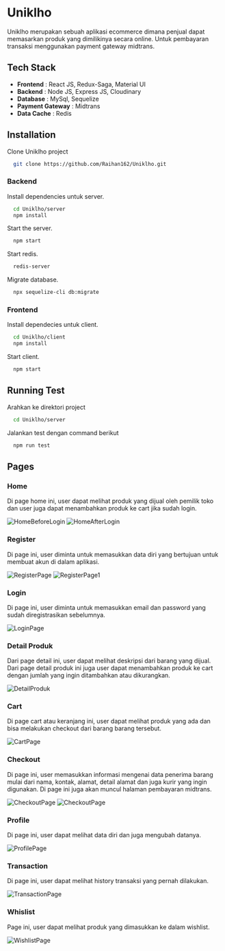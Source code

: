 # Uniklho

Uniklho merupakan sebuah aplikasi ecommerce dimana penjual dapat memasarkan produk yang dimilikinya secara online. Untuk pembayaran transaksi menggunakan payment gateway midtrans.

## Tech Stack
- **Frontend** : React JS, Redux-Saga, Material UI
- **Backend** : Node JS, Express JS, Cloudinary
- **Database** : MySql, Sequelize
- **Payment Gateway** : Midtrans
- **Data Cache** : Redis

## Installation
Clone Uniklho project
```bash
  git clone https://github.com/Raihan162/Uniklho.git
```

### Backend

Install dependencies untuk server.
```bash
  cd Uniklho/server
  npm install
```

Start the server.
```bash
  npm start
```

Start redis.
```bash
  redis-server
```

Migrate database.
```bash
  npx sequelize-cli db:migrate
```

### Frontend

Install dependecies untuk client.
```bash
  cd Uniklho/client
  npm install
```

Start client.
```bash
  npm start
```

## Running Test
Arahkan ke direktori project
```bash
  cd Uniklho/server
```

Jalankan test dengan command berikut
```bash
  npm run test
```

## Pages
### Home
Di page home ini, user dapat melihat produk yang dijual oleh pemilik toko dan user juga dapat menambahkan produk ke cart jika sudah login.

![HomeBeforeLogin](https://res.cloudinary.com/drtqkpwng/image/upload/v1709607471/Readme/ocqgx5quxnhzgzdmjxfi.png)
![HomeAfterLogin](https://res.cloudinary.com/drtqkpwng/image/upload/v1709607473/Readme/th8zr9uweepkjciliofb.png)

### Register
Di page ini, user diminta untuk memasukkan data diri yang bertujuan untuk membuat akun di dalam aplikasi.

![RegisterPage](https://res.cloudinary.com/drtqkpwng/image/upload/v1709607471/Readme/vt0qknkqc4ppfqyxb3rv.png)
![RegisterPage1](https://res.cloudinary.com/drtqkpwng/image/upload/v1709607473/Readme/fruuax5lnwuqkypk3hcz.png)

### Login
Di page ini, user diminta untuk memasukkan email dan password yang sudah diregistrasikan sebelumnya.

![LoginPage](https://res.cloudinary.com/drtqkpwng/image/upload/v1709607472/Readme/kg0k0ztjwe3qayrcph1f.png)

### Detail Produk
Dari page detail ini, user dapat melihat deskripsi dari barang yang dijual. Dari page detail produk ini juga user dapat menambahkan produk ke cart dengan jumlah yang ingin ditambahkan atau dikurangkan.

![DetailProduk](https://res.cloudinary.com/drtqkpwng/image/upload/v1709607469/Readme/rnvsww9as4bd388mze5h.png)

### Cart
Di page cart atau keranjang ini, user dapat melihat produk yang ada dan bisa melakukan checkout dari barang barang tersebut.

![CartPage](https://res.cloudinary.com/drtqkpwng/image/upload/v1709607472/Readme/hwf4mpnq5a4ozzw694w1.png)

### Checkout
Di page ini, user memasukkan informasi mengenai data penerima barang mulai dari nama, kontak, alamat, detail alamat dan juga kurir yang ingin digunakan. Di page ini juga akan muncul halaman pembayaran midtrans.

![CheckoutPage](https://res.cloudinary.com/drtqkpwng/image/upload/v1709608236/Readme/rlloyrxt4swzehvkc6m5.png)
![CheckoutPage](https://res.cloudinary.com/drtqkpwng/image/upload/v1709608437/Readme/nakmtssnu7475bcy9jsl.png)

### Profile
Di page ini, user dapat melihat data diri dan juga mengubah datanya.

![ProfilePage](https://res.cloudinary.com/drtqkpwng/image/upload/v1709607469/Readme/srj4x3w77nhtcys212rq.png)

### Transaction
Di page ini, user dapat melihat history transaksi yang pernah dilakukan.

![TransactionPage](https://res.cloudinary.com/drtqkpwng/image/upload/v1709607470/Readme/zefa0ygogpdr1zxczk5p.png)

### Whislist
Page ini, user dapat melihat produk yang dimasukkan ke dalam wishlist.

![WishlistPage](https://res.cloudinary.com/drtqkpwng/image/upload/v1709607471/Readme/qjkwb7bounwcegtkoizd.png)
